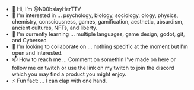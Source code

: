 - 👋 Hi, I’m @N00bslayHerTTV
- 👀 I’m interested in ... psychology, biology, sociology, ology, physics, chemistry, consciousness, games, gamification, aesthetic, absurdism, ancient cultures, NFTs, and liberty.
- 🌱 I’m currently learning ... multiple languages, game design, godot, git, and Cybersec.
- 💞️ I’m looking to collaborate on ... nothing specific at the moment but I'm open and interested.
- 📫 How to reach me ... Comment on somethin I've made on here or follow me on twitch or use the link on my twitch to join the discord which you may find a product you might enjoy. 
- ⚡ Fun fact: ... I can clap with one hand.

<!---
N00bslayHerTTV/N00bslayHerTTV is a ✨ special ✨ repository because its `README.md` (this file) appears on your GitHub profile.
You can click the Preview link to take a look at your changes.
--->
